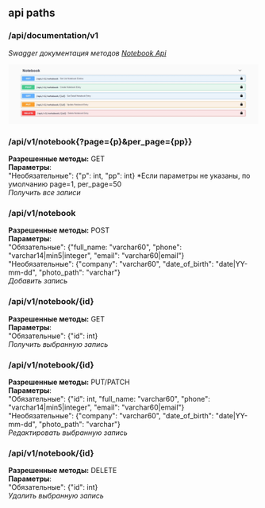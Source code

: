  ## api paths  
 
 ### /api/documentation/v1  
 *Swagger документация методов [Notebook Api](https://github.com/drive-knight/laravel-notebook-api/blob/master/storage/api-docs/api-docs-v1.json)*  
 
 ![](https://github.com/drive-knight/laravel-notebook-api/blob/master/maxresdefault.jpg)
  
 ### /api/v1/notebook{?page={p}&per_page={pp}}  
 **Разрешенные методы:** GET  
 **Параметры**:  
 "Необязательные": 	{"p": int, "pp": int}  *Если параметры не указаны, по умолчанию page=1, per_page=50  
 *Получить все записи* 
 
 ### /api/v1/notebook  
 **Разрешенные методы:** POST  
 **Параметры**:  
 "Обязательные": 	{"full_name: "varchar60", "phone": "varchar14|min5|integer", "email": "varchar60|email"}  
 "Необязательные": 	{"company": "varchar60", "date_of_birth": "date|YY-mm-dd", "photo_path": "varchar"}  
 *Добавить запись*  
 
 ### /api/v1/notebook/{id}  
 **Разрешенные методы:** GET  
 **Параметры**:  
 "Обязательные": 	{"id": int}  
 *Получить выбранную запись*  
 
 ### /api/v1/notebook/{id}  
 **Разрешенные методы:** PUT/PATCH  
 **Параметры**:  
 "Обязательные":	{"id": int, "full_name: "varchar60", "phone": "varchar14|min5|integer", "email": "varchar60|email"}  
 "Необязательные": 	{"company": "varchar60", "date_of_birth": "date|YY-mm-dd", "photo_path": "varchar"}  
 *Редактировать выбранную запись*  

 ### /api/v1/notebook/{id}  
 **Разрешенные методы:** DELETE  
 **Параметры**:  
 "Обязательные": 	{"id": int}  
 *Удалить выбранную запись*  
 
